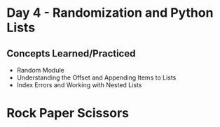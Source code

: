 # Day 4 - Randomization and Python Lists

## Concepts Learned/Practiced
- Random Module
- Understanding the Offset and Appending Items to Lists
- Index Errors and Working with Nested Lists

# Rock Paper Scissors
